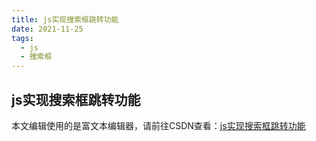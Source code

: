 ```yaml
---
title: js实现搜索框跳转功能
date: 2021-11-25
tags:
  - js
  - 搜索框
---
```


## js实现搜索框跳转功能

本文编辑使用的是富文本编辑器，请前往CSDN查看：[js实现搜索框跳转功能](https://blog.csdn.net/qq_44760912/article/details/121532011)

